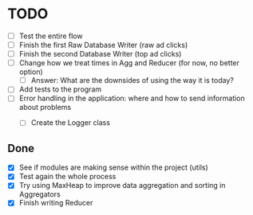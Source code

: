 # TODO

- [ ] Test the entire flow
- [ ] Finish the first Raw Database Writer (raw ad clicks)
- [ ] Finish the second Database Writer (top ad clicks)
- [ ] Change how we treat times in Agg and Reducer (for now, no better option)
     - [ ] Answer: What are the downsides of using the way it is today?
- [ ] Add tests to the program
- [ ] Error handling in the application: where and how to send information about problems
     - [ ] Create the Logger class


## Done

- [x] See if modules are making sense within the project (utils)
- [x] Test again the whole process
- [x] Try using MaxHeap to improve data aggregation and sorting in Aggregators
- [x] Finish writing Reducer 
